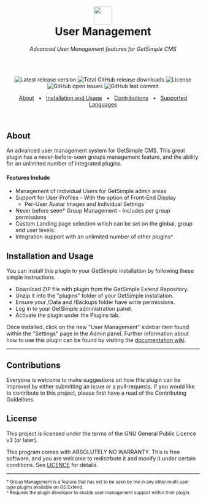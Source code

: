 <h1 align="center">
	<img src="http://get-simple.info/data/uploads/getsimple-logo-2.png" style="height:48px" /><br />
	User Management
</h1>
<h6 align="center">Advanced User Management features for GetSimple CMS</h6>

<!-- This is intentional to create blank space -->
<p>&nbsp;</p>

<p align="center">
	<img src="https://img.shields.io/github/v/release/johnstray/gs-plugin-UserManagement?label=latest%20release" alt="Latest release version" />
	<img src="https://img.shields.io/github/downloads/johnstray/gs-plugin-UserManagement/total" alt="Total GitHub release downloads" />
	<img src="https://img.shields.io/github/license/johnstray/gs-plugin-UserManagement" alt="License" />
	<img src="https://img.shields.io/github/issues-raw/johnstray/gs-plugin-UserManagement?logo=github" alt="GitHub open issues" />
	<img src="https://img.shields.io/github/last-commit/johnstray/gs-plugin-UserManagement?logo=github" alt="GitHub last commit" />
</p>

<p align="center">
	<a href="#about">About</a> &nbsp;&nbsp;&bull;&nbsp;&nbsp;
	<a href="#installation-and-usage">Installation and Usage</a> &nbsp;&nbsp;&bull;&nbsp;&nbsp;
	<a href="#contributions">Contributions</a> &nbsp;&nbsp;&bull;&nbsp;&nbsp;
	<a href="supported-languages">Supported Languages</a>
</p>

<!-- This is intentional to create blank space -->
<p>&nbsp;</p>

## About
An advanced user management system for GetSimple CMS. This great plugin has a never-before-seen groups management feature, and the ability for an unlimited number of integrated plugins.

#### Features Include
- Management of Individual Users for GetSimple admin areas
- Support for User Profiles - With the option of Front-End Display
  - Per-User Avatar Images and Individual Settings
- Never before seen* Group Management - Includes per group permissions
- Custom Landing page selection which can be set on the global, group and user levels.
- Integration support with an unlimited number of other plugins^

## Installation and Usage
You can install this plugin to your GetSimple installation by following these simple instructions.
- Download ZIP file with plugin from the GetSimple Extend Repository. 
- Unzip it into the "plugins" folder of your GetSimple installation.
- Ensure your /Data and /Backups folder have write permissions.
- Log in to your GetSimple administration panel.
- Activate the plugin under the Plugins tab.

Once installed, click on the new "User Management" sidebar item found within the "Settings" page in the Admin panel. Further information about how to use this plugin can be found by visiting the [documentation wiki](https://github.com/johnstray/gs-plugin-UserManagement/wiki).

---

## Contributions
Everyone is welcome to make suggestions on how this plugin can be improved by either submitting an issue or a pull-requests. If you would like to contribute to this project, please first have a read of the Contributing Guidelines.

## License
This project is licensed under the terms of the GNU General Public Licence v3 (or later).

This program comes with ABSOLUTELY NO WARRANTY. This is free software, and you are welcome to redistrbute it and monify it under certain conditions. See [LICENCE](LICENCE) for details.

---

<small>\* Group Management is a feature that has yet to be seen by me in any other multi-user type plugins available on GS Extend.<br>
^ Requires the plugin developer to enable user management support within their plugin.</small>
